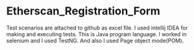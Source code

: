 # Etherscan_Registration_Form
Test scenarios are attached to github as excel file.
I used intellij IDEA for making and executing tests.
This is Java program language.
I worked in selenium and I used TestNG.
And also I used Page object mode(POM).
